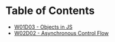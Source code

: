 # Table of Contents

* [W01D03 - Objects in JS](/w01d03/)
* [W02D02 - Asynchronous Control Flow](/w02d02/)
